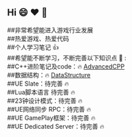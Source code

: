 ## Hi :smile: :heart: :clown_face:
##非常希望能进入游戏行业发展  
##热爱游戏、热爱代码  
##个人学习笔记 :thumbsup:  
##希望能不断学习，不断完善以下知识点 :tada: :  
##C++进阶笔记及code：:fire:  [AdvancedCPP](https://github.com/KantJian/AdvancedCPP)  
##数据结构：:fire:  [DataStructure](https://github.com/KantJian/DataStructure)  
##UE Slate：待完善 :fire:    
##Lua脚本语言  待完善 :fire:  
##23钟设计模式：待完善 :fire:  
##UE网络同步 RPC：待完善 :fire:    
##UE GamePlay框架：待完善 :fire:    
##UE Dedicated Server：待完善 :fire:    
